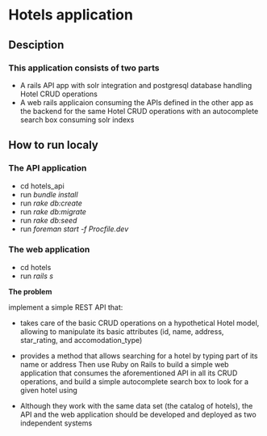 # Hotels application
## Desciption
### This application consists of two parts
- A rails API app with solr integration and postgresql database handling Hotel CRUD operations
- A web rails applicaion consuming the APIs defined in the other app as the backend for the same Hotel CRUD operations with an autocomplete search box consuming solr indexs

## How to run localy
### The API application

- cd hotels_api
- run _bundle install_
- run _rake db:create_
- run _rake db:migrate_
- run _rake db:seed_
- run _foreman start -f Procfile.dev_

### The web application

- cd hotels
- run _rails s_

**The problem**

implement a simple REST API that:

- takes care of the basic CRUD operations on a hypothetical Hotel model, allowing to
manipulate its basic attributes (id, name, address, star_rating, and accomodation_type)

- provides a method that allows searching for a hotel by typing part of its name or address
Then use Ruby on Rails to build a simple web application that consumes the aforementioned API in
all its CRUD operations, and build a simple autocomplete search box to look for a given hotel using

- Although they work with the same data set (the catalog of hotels), the API and the web
application should be developed and deployed as two independent systems